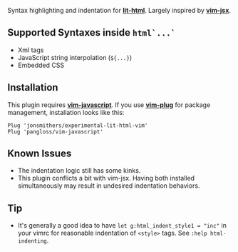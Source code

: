 Syntax highlighting and indentation for
[**lit-html**](https://github.com/Polymer/lit-html). Largely inspired by
[**vim-jsx**](https://github.com/mxw/vim-jsx).

## Supported Syntaxes inside ``html`...` ``
- Xml tags
- JavaScript string interpolation (`${...}`)
- Embedded CSS

## Installation

This plugin requires
[**vim-javascript**](https://github.com/pangloss/vim-javascript). If you use
[**vim-plug**](https://github.com/junegunn/vim-plug) for package management,
installation looks like this:

```vim
Plug 'jonsmithers/experimental-lit-html-vim'
Plug 'pangloss/vim-javascript'
```

## Known Issues

- The indentation logic still has some kinks.
  <!-- The boundaries between js and html (``html`...` `` and `${...}`) are
  rather tricky. -->
- This plugin conflicts a bit with vim-jsx. Having both installed
  simultaneously may result in undesired indentation behaviors.
  
## Tip

- It's generally a good idea to have `let g:html_indent_style1 = "inc"` in your
  vimrc for reasonable indentation of `<style>` tags. See `:help
  html-indenting`.
